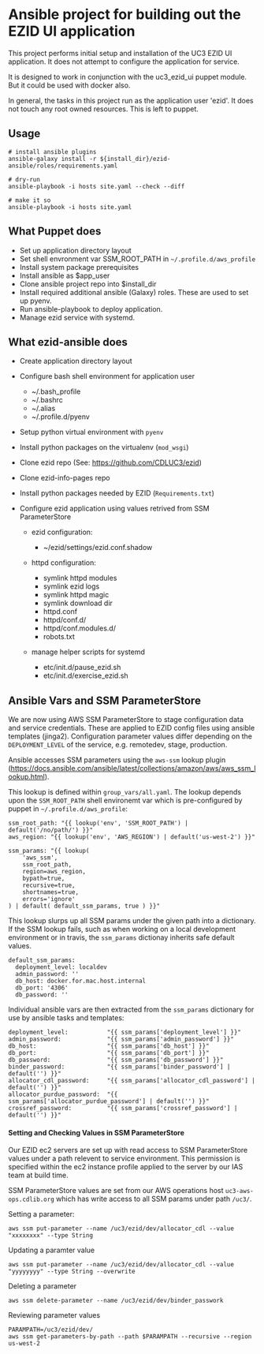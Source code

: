 Ansible project for building out the EZID UI application
========================================================

This project performs initial setup and installation of the UC3 EZID UI application.
It does not attempt to configure the application for service.

It is designed to work in conjunction with the uc3_ezid_ui puppet module.
But it could be used with docker also.

In general, the tasks in this project run as the application user 'ezid'.  It does
not touch any root owned resources.  This is left to puppet.


Usage
-----

```
# install ansible plugins
ansible-galaxy install -r ${install_dir}/ezid-ansible/roles/requirements.yaml

# dry-run
ansible-playbook -i hosts site.yaml --check --diff

# make it so
ansible-playbook -i hosts site.yaml
```

What Puppet does
----------------

- Set up application directory layout
- Set shell envronment var SSM_ROOT_PATH in `~/.profile.d/aws_profile`
- Install system package prerequisites
- Install ansible as $app_user
- Clone ansible project repo into $install_dir
- Install required additional ansible (Galaxy) roles.  These are used to set up pyenv.
- Run ansible-playbook to deploy application.
- Manage ezid service with systemd. 


What ezid-ansible does
----------------------

- Create application directory layout
- Configure bash shell environment for application user

  - ~/.bash_profile
  - ~/.bashrc
  - ~/.alias
  - ~/.profile.d/pyenv

- Setup python virtual environment with `pyenv`
- Install python packages on the virtualenv (`mod_wsgi`)
- Clone ezid repo (See: https://github.com/CDLUC3/ezid)
- Clone ezid-info-pages repo
- Install python packages needed by EZID (`Requirements.txt`)
- Configure ezid application using values retrived from SSM ParameterStore

  - ezid configuration:

    - ~/ezid/settings/ezid.conf.shadow

  - httpd configuration:

    - symlink httpd modules
    - symlink ezid logs
    - symlink httpd magic
    - symlink download dir
    - httpd.conf
    - httpd/conf.d/
    - httpd/conf.modules.d/
    - robots.txt

  - manage helper scripts for systemd

    - etc/init.d/pause_ezid.sh
    - etc/init.d/exercise_ezid.sh



Ansible Vars and SSM ParameterStore
-----------------------------------

We are now using AWS SSM ParameterStore to stage configuration data and service
credentials.  These are applied to EZID config files using ansible templates
(jinga2).  Configuration parameter values differ depending on the
`DEPLOYMENT_LEVEL` of the service, e.g. remotedev, stage, production.

Ansible accesses SSM parameters using the `aws-ssm` lookup plugin
(https://docs.ansible.com/ansible/latest/collections/amazon/aws/aws_ssm_lookup.html).

This lookup is defined within `group_vars/all.yaml`.  The lookup depends upon
the `SSM_ROOT_PATH` shell environemt var which is pre-configured by puppet in
`~/.profile.d/aws_profile`:

```
ssm_root_path: "{{ lookup('env', 'SSM_ROOT_PATH') | default('/no/path/') }}"
aws_region: "{{ lookup('env', 'AWS_REGION') | default('us-west-2') }}"

ssm_params: "{{ lookup(
    'aws_ssm',
    ssm_root_path,
    region=aws_region,
    bypath=true,
    recursive=true,
    shortnames=true,
    errors='ignore'
) | default( default_ssm_params, true ) }}"
```

This lookup slurps up all SSM params under the given path into a dictionary.
If the SSM lookup fails, such as when working on a local development
environment or in travis, the `ssm_params` dictionay inherits safe default values.

```
default_ssm_params:
  deployment_level: localdev
  admin_password: ''
  db_host: docker.for.mac.host.internal
  db_port: '4306'
  db_password: ''
```

Individual ansible vars are then extracted from the `ssm_params` dictionary for
use by ansible tasks and templates:

```
deployment_level:           "{{ ssm_params['deployment_level'] }}"
admin_password:             "{{ ssm_params['admin_password'] }}"
db_host:                    "{{ ssm_params['db_host'] }}"
db_port:                    "{{ ssm_params['db_port'] }}"
db_password:                "{{ ssm_params['db_password'] }}"
binder_password:            "{{ ssm_params['binder_password'] | default('') }}"
allocator_cdl_password:     "{{ ssm_params['allocator_cdl_password'] | default('') }}"
allocator_purdue_password:  "{{ ssm_params['allocator_purdue_password'] | default('') }}"
crossref_password:          "{{ ssm_params['crossref_password'] | default('') }}"
```



#### Setting and Checking Values in SSM ParameterStore

Our EZID ec2 servers are set up with read access to SSM ParameterStore values
under a path relevent to service environment.  This permission is specified 
within the ec2 instance profile applied to the server by our IAS team at build time. 

SSM ParameterStore values are set from our AWS operations host
`uc3-aws-ops.cdlib.org` which has write access to all SSM params under path
`/uc3/`.

Setting a parameter:

```
aws ssm put-parameter --name /uc3/ezid/dev/allocator_cdl --value "xxxxxxxx" --type String
```

Updating a paramter value

```
aws ssm put-parameter --name /uc3/ezid/dev/allocator_cdl --value "yyyyyyyy" --type String --overwrite
```

Deleting a parameter

```
aws ssm delete-parameter --name /uc3/ezid/dev/binder_passwork
```

Reviewing parameter values

```
PARAMPATH=/uc3/ezid/dev/
aws ssm get-parameters-by-path --path $PARAMPATH --recursive --region us-west-2
```
